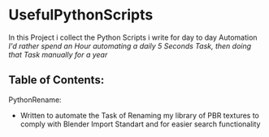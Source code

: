 # UsefulPythonScripts

In this Project i collect the Python Scripts i write for day to day Automation <br>
*I'd rather spend an Hour automating a daily 5 Seconds Task, then doing that Task manually for a year* <br>

## Table of Contents: <br>

PythonRename: <br>
  - Written to automate the Task of Renaming my library of PBR textures to comply with Blender Import Standart and for easier search functionality
